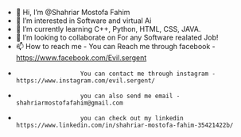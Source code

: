- 👋 Hi, I’m @Shahriar Mostofa Fahim
- 👀 I’m interested in Software and virtual Ai
- 🌱 I’m currently learning C++, Python, HTML, CSS, JAVA.
- 💞️ I’m looking to collaborate on For any Software realated Job!
- 📫 How to reach me - You can Reach me through facebook - https://www.facebook.com/Evil.sergent
-                       You can contact me through instagram - https://www.instagram.com/evil.sergent/
-                       you can also send me email - shahriarmostofafahim@gmail.com
-                       you can check out my linkedin https://www.linkedin.com/in/shahriar-mostofa-fahim-35421422b/

<!---
Jiren355/Jiren355 is a ✨ special ✨ repository because its `README.md` (this file) appears on your GitHub profile.
You can click the Preview link to take a look at your changes.
--->
